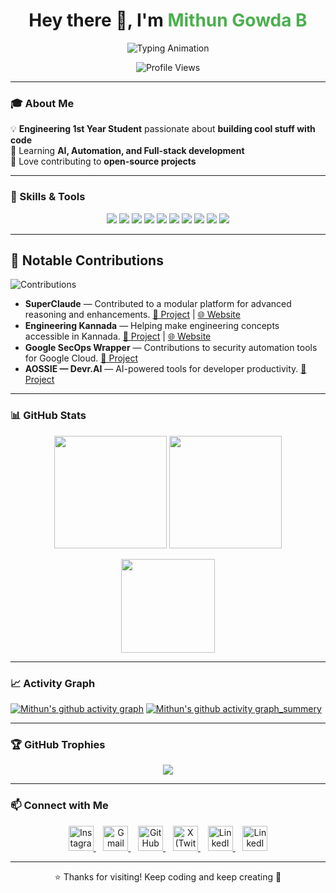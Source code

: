 <!-- Profile README for mithun50 -->
<h1 align="center">Hey there 👋, I'm <span style="color:#4CAF50;">Mithun Gowda B</span></h1>

<p align="center">
  <img src="https://readme-typing-svg.herokuapp.com?font=Fira+Code&weight=600&size=22&duration=3000&pause=1000&color=4CAF50&center=true&vCenter=true&width=500&lines=Engineering+1st+Year+Student;Python+%7C+AI+%7C+Automation;Open+Source+Contributor;Always+Learning+New+Things" alt="Typing Animation" />
</p>

<p align="center">
  <img src="https://komarev.com/ghpvc/?username=mithun50&label=Profile%20views&color=0e75b6&style=flat" alt="Profile Views"/>
</p>

---

### 🎓 About Me  
💡 **Engineering 1st Year Student** passionate about **building cool stuff with code**  
🌱 Learning **AI, Automation, and Full-stack development**  
🚀 Love contributing to **open-source projects**  

---

### 🔧 Skills & Tools  
<p align="center">
  <img src="https://img.shields.io/badge/Python-FFD43B?style=for-the-badge&logo=python&logoColor=blue"/>
  <img src="https://img.shields.io/badge/Flask-000?style=for-the-badge&logo=flask&logoColor=white"/>
  <img src="https://img.shields.io/badge/FastAPI-009688?style=for-the-badge&logo=fastapi&logoColor=white"/>
  <img src="https://img.shields.io/badge/Pandas-150458?style=for-the-badge&logo=pandas&logoColor=white"/>
  <img src="https://img.shields.io/badge/HTML5-E34F26?style=for-the-badge&logo=html5&logoColor=white"/>
  <img src="https://img.shields.io/badge/CSS3-1572B6?style=for-the-badge&logo=css3&logoColor=white"/>
  <img src="https://img.shields.io/badge/Node.js-393?style=for-the-badge&logo=nodedotjs&logoColor=white"/>
  <img src="https://img.shields.io/badge/Netlify-00C7B7?style=for-the-badge&logo=netlify&logoColor=white"/>
  <img src="https://img.shields.io/badge/Flutter-02569B?style=for-the-badge&logo=flutter&logoColor=white"/>
  <img src="https://img.shields.io/badge/Linux-OS-772953?style=for-the-badge&logo=linux&logoColor=white"/>
</p>

---

## 🚀 Notable Contributions  
![Contributions](https://github-contributor-stats.vercel.app/api?username=mithun50&theme=dark&limit=10&combine_all_yearly_contributions=true)

- **SuperClaude** — Contributed to a modular platform for advanced reasoning and enhancements. [🔗 Project](https://github.com/SuperClaude-Org/SuperClaude_Framework) | [🌐 Website](https://superclaude.netlify.app)  
- **Engineering Kannada** — Helping make engineering concepts accessible in Kannada. [🔗 Project](https://github.com/chandansgowda/engineering-in-kannada) | [🌐 Website](https://engineeringinkannada.in)  
- **Google SecOps Wrapper** — Contributions to security automation tools for Google Cloud. [🔗 Project](https://github.com/google/secops-wrapper)  
- **AOSSIE — Devr.AI** — AI-powered tools for developer productivity. [🔗 Project](https://github.com/AOSSIE-Org/Devr.AI)  

---

### 📊 GitHub Stats  
<p align="center">
  <img src="https://github-readme-stats.vercel.app/api?username=mithun50&show_icons=true&theme=tokyonight" height="180"/>
  <img src="https://github-readme-streak-stats.herokuapp.com/?user=mithun50&theme=tokyonight" height="180"/>
</p>
<p align="center">
  <img src="https://github-readme-stats.vercel.app/api/top-langs/?username=mithun50&langs_count=8&layout=compact&theme=tokyonight" height="150"/>
</p>

---

### 📈 Activity Graph  
[![Mithun's github activity graph](https://github-readme-activity-graph.vercel.app/graph?username=mithun50&bg_color=0d1117&color=4CAF50&line=4CAF50&point=FFFFFF&area=true&hide_border=true)](https://github.com/mithun50)
[![Mithun's github activity graph_summery](https://github-profile-summary-cards.vercel.app/api/cards/profile-details?username=mithun50&theme=github_dark)](https://github.com/mithun50)

---

### 🏆 GitHub Trophies  
<p align="center">
  <img src="https://github-profile-trophy.vercel.app/?username=mithun50&theme=tokyonight&margin-w=10&margin-h=10"/>
</p>

---

### 📫 Connect with Me  
<p align="center">
  <a href="https://instagram.com/mithun.gowda.b" target="_blank">
    <img src="https://skillicons.dev/icons?i=instagram" width="40" height="40" alt="Instagram"/>
  </a>
  &nbsp;&nbsp;
  <a href="mailto:mithungowda.b7411@gmail.com">
    <img src="https://cdn-icons-png.flaticon.com/512/732/732200.png" width="40" height="40" alt="Gmail"/>
  </a>
  &nbsp;&nbsp;
  <a href="https://github.com/mithun50" target="_blank">
    <img src="https://skillicons.dev/icons?i=github" width="40" height="40" alt="GitHub"/>
  </a>
  &nbsp;&nbsp;
  <a href="https://x.com/mithungowdab" target="_blank">
    <img src="https://skillicons.dev/icons?i=twitter" width="40" height="40" alt="X (Twitter)"/>
  </a>
  &nbsp;&nbsp;
  <a href="https://linkedin.com/in/mithungowdab" target="_blank">
    <img src="https://skillicons.dev/icons?i=linkedin" width="40" height="40" alt="LinkedIn"/>
  </a>
    &nbsp;&nbsp;
  <a href="https://discord.gg/eamXcxtd" target="_blank">
    <img src="https://skillicons.dev/icons?i=discord" width="40" height="40" alt="LinkedIn"/>
  </a>
</p>

---

<p align="center">⭐ Thanks for visiting! Keep coding and keep creating 🚀</p>
